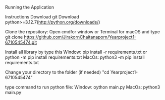 Running the Application

Instructions
Download git
Download python>=3.12.7(http://python.org/downloads/)

Clone the repository:
Open cmdfor window or Terminal for macOS and type
git clone https://github.com/JirakornChaitanaporn/Yearproject1-6710545474.git

Install all library by type this
Window: pip install -r requirements.txt or python -m pip install requirements.txt
MacOs: python3 -m pip install requirements.txt

Change your directory to the folder (if needed)
"cd Yearproject1-6710545474"

type command to run python file:
Window: oython main.py
MacOs: python3 main.py